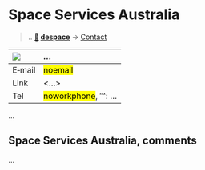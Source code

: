 # Space Services Australia
> .. **[🚀](../index/index.md) [despace](index.md)** → [Contact](contact.md)

|[![](f/contact//_logo1_thumb.jpg)](f/contact//_logo1.png)|*…*|
|:--|:--|
|E‑mail|<mark>noemail</mark>|
|Link|<…>|
|Tel|<mark>noworkphone</mark>, ℻: …|

…

<p style="page-break-after:always"> </p>

## Space Services Australia, comments

…

